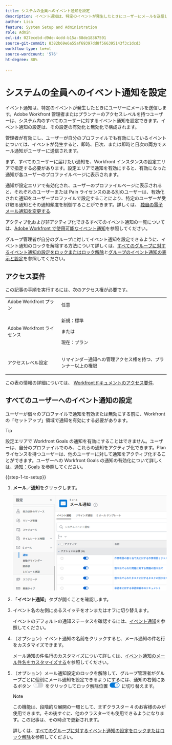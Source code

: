 ```yaml
---
title: システムの全員へのイベント通知を設定
description: イベント通知は、特定のイベントが発生したときにユーザーにメールを送信します。Adobe Workfront 管理者またはプランナーのアクセスレベルを持つユーザーは、システム内のすべてのユーザーに対するイベント通知を設定できます。イベント通知の設定は、その設定の有効化と無効化で構成されます。
author: Lisa
feature: System Setup and Administration
role: Admin
exl-id: 027ecebd-d9de-4cdd-b15a-88de18367591
source-git-commit: 8382b69e6a55af69397dd8f566395143f3c1dcd3
workflow-type: tm+mt
source-wordcount: '576'
ht-degree: 88%

---
```


# システムの全員へのイベント通知を設定

<!-- Audited: 1/2024 -->

<!--DON'T DELETE, DRAFT OR HIDE THIS ARTICLE. IT IS LINKED TO THE PRODUCT, THROUGH THE CONTEXT SENSITIVE HELP LINKS-->

イベント通知は、特定のイベントが発生したときにユーザーにメールを送信します。Adobe Workfront 管理者またはプランナーのアクセスレベルを持つユーザーは、システム内のすべてのユーザーに対するイベント通知を設定できます。イベント通知の設定は、その設定の有効化と無効化で構成されます。

<!--Alina annotation on the word "all" in 2nd sentence: abive, drafted and remains QS only-->

管理者が有効にし、ユーザーが自分のプロファイルでも有効にしているイベントについては、イベントが発生すると、即時、日次、または即時と日次の両方でメール通知がユーザーに送信されます。

まず、すべてのユーザーに届けたい通知を、Workfront インスタンスの設定エリアで指定する必要があります。設定エリアで通知を有効にすると、有効になった通知が各ユーザーのプロファイルページに表示されます。

通知が設定エリアで有効化され、ユーザーのプロファイルページに表示されると、それぞれのユーザーまたは Paln ライセンスのある別のユーザーは、有効化された通知をユーザープロファイルで設定することにより、特定のユーザーが受け取る通知とその通知頻度を制御することができます。詳しくは、 [独自の電子メール通知を変更する](../../../workfront-basics/using-notifications/activate-or-deactivate-your-own-event-notifications.md).

アクティブ化および非アクティブ化できるすべてのイベント通知の一覧については、[Adobe Workfront で使用可能なイベント通知](../../../administration-and-setup/manage-workfront/emails/event-notifications-available-in-wf.md)を参照してください。

グループ管理者が自分のグループに対してイベント通知を設定できるように、イベント通知のロックを解除する方法について詳しくは、[すべてのグループに対するイベント通知の設定をロックまたはロック解除](../../../administration-and-setup/manage-workfront/emails/unlock-configuration-of-event-notifications-for-groups.md)と[グループのイベント通知の表示と設定](../../../administration-and-setup/manage-groups/create-and-manage-groups/view-and-configure-event-notifications-group.md)を参照してください。

## アクセス要件

この記事の手順を実行するには、次のアクセス権が必要です。

<table style="table-layout:auto"> 
 <col> 
 <col> 
 <tbody> 
  <tr> 
   <td role="rowheader">Adobe Workfront プラン</td> 
   <td>任意</td> 
  </tr> 
  <tr> 
   <td role="rowheader">Adobe Workfront ライセンス</td> 
   <td> <p>新規：標準</p>
 <p>または</p> 
<p>現在：プラン</p> 
</td> 
  </tr> 
  <tr> 
   <td role="rowheader">アクセスレベル設定</td> 
   <td> <p>リマインダー通知への管理アクセス権を持つ、プランナー以上の権限</p> </td> 
  </tr> 
 </tbody> 
</table>

この表の情報の詳細については、 [Workfrontドキュメントのアクセス要件](/help/quicksilver/administration-and-setup/add-users/access-levels-and-object-permissions/access-level-requirements-in-documentation.md).

## すべてのユーザーへのイベント通知の設定

ユーザーが個々のプロファイルで通知を有効または無効にする前に、Workfrontの「セットアップ」領域で通知を有効にする必要があります。

>[!TIP]
>
>設定エリアで Workfront Goals の通知を有効にすることはできません。ユーザーは、自分のプロファイルでのみ、これらの通知をアクティブ化できます。Plan ライセンスを持つユーザーは、他のユーザーに対して通知をアクティブ化することができます。ユーザーへの Workfront Goals の通知の有効化について詳しくは、[通知：Goals](../../../workfront-basics/using-notifications/notifications-goals.md) を参照してください。

{{step-1-to-setup}}

1. **メール**／**通知**&#x200B;をクリックします。

   ![](assets/notifications-area-under-setup-emails.png)


1. 「**イベント通知**」タブが開くことを確認します。
1. イベント名の左側にあるスイッチをオンまたはオフに切り替えます。

   イベントのデフォルトの通知ステータスを確認するには、[イベント通知](../../../workfront-basics/using-notifications/event-notifications.md)を参照してください。

1. （オプション）イベント通知の名前をクリックすると、メール通知の件名行をカスタマイズできます。

   メール通知の件名行のカスタマイズについて詳しくは、[イベント通知のメール件名をカスタマイズする](../../../administration-and-setup/manage-workfront/emails/custom-email-subjects-event-notification.md)を参照してください。

1. （オプション）メール通知設定のロックを解除して、グループ管理者がグループごとに個別にメール通知を設定できるようにするには、通知の右側にあるボタン ![](assets/lock-toggle-button.png) をクリックしてロック解除位置 ![](assets/unlock-toggle-button.png) に切り替えます。

   >[!NOTE]
   >
   >この機能は、段階的な展開の一環として、まずクラスター 4 のお客様のみが使用できます。その後すぐに、他のクラスターでも使用できるようになります。この記事は、その時点で更新されます。

   詳しくは、[すべてのグループに対するイベント通知の設定をロックまたはロック解除](../../../administration-and-setup/manage-workfront/emails/unlock-configuration-of-event-notifications-for-groups.md)を参照してください。
